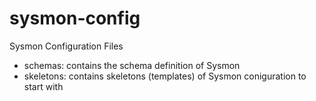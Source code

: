 # sysmon-config
Sysmon Configuration Files

* schemas: contains the schema definition of Sysmon
* skeletons: contains skeletons (templates) of Sysmon coniguration to start with
